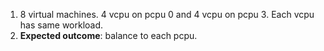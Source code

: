 1. 8 virtual machines. 4 vcpu on pcpu 0 and 4 vcpu on pcpu 3. Each vcpu has same workload.
2. __Expected outcome__: balance to each pcpu.
